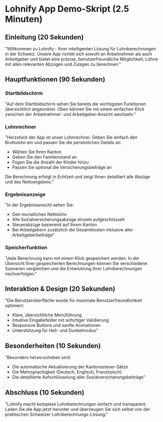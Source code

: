 # Lohnify App Demo-Skript (2.5 Minuten)

## Einleitung (20 Sekunden)
"Willkommen zu Lohnify - Ihrer intelligenten Lösung für Lohnberechnungen in der Schweiz. Unsere App richtet sich sowohl an Arbeitnehmer als auch Arbeitgeber und bietet eine präzise, benutzerfreundliche Möglichkeit, Löhne mit allen relevanten Abzügen und Zulagen zu berechnen."

## Hauptfunktionen (90 Sekunden)

### Startbildschirm
"Auf dem Startbildschirm sehen Sie bereits die wichtigsten Funktionen übersichtlich angeordnet. Oben können Sie mit einem einfachen Klick zwischen der Arbeitnehmer- und Arbeitgeber-Ansicht wechseln."

### Lohnrechner
"Herzstück der App ist unser Lohnrechner. Geben Sie einfach den Bruttolohn ein und passen Sie die persönlichen Details an:
- Wählen Sie Ihren Kanton
- Geben Sie den Familienstand an
- Fügen Sie die Anzahl der Kinder hinzu
- Passen Sie optional die Versicherungsbeiträge an

Die Berechnung erfolgt in Echtzeit und zeigt Ihnen detailliert alle Abzüge und das Nettoergebnis."

### Ergebnisanzeige
"In der Ergebnisansicht sehen Sie:
- Den monatlichen Nettolohn
- Alle Sozialversicherungsabzüge einzeln aufgeschlüsselt
- Steuerabzüge basierend auf Ihrem Kanton
- Bei Arbeitgebern zusätzlich die Gesamtkosten inklusive aller Arbeitgeberbeiträge"

### Speicherfunktion
"Jede Berechnung kann mit einem Klick gespeichert werden. In der Übersicht Ihrer gespeicherten Berechnungen können Sie verschiedene Szenarien vergleichen und die Entwicklung Ihrer Lohnberechnungen nachverfolgen."

## Interaktion & Design (20 Sekunden)
"Die Benutzeroberfläche wurde für maximale Benutzerfreundlichkeit optimiert:
- Klare, übersichtliche Menüführung
- Intuitive Eingabefelder mit sofortiger Validierung
- Responsive Buttons und sanfte Animationen
- Unterstützung für Hell- und Dunkelmodus"

## Besonderheiten (10 Sekunden)
"Besonders hervorzuheben sind:
- Die automatische Aktualisierung der Kantonssteuer-Sätze
- Die Mehrsprachigkeit (Deutsch, Englisch, Französisch)
- Die detaillierte Aufschlüsselung aller Sozialversicherungsbeiträge"

## Abschluss (10 Sekunden)
"Lohnify macht komplexe Lohnberechnungen einfach und transparent. Laden Sie die App jetzt herunter und überzeugen Sie sich selbst von der praktischen Schweizer Lohnberechnungs-Lösung."
